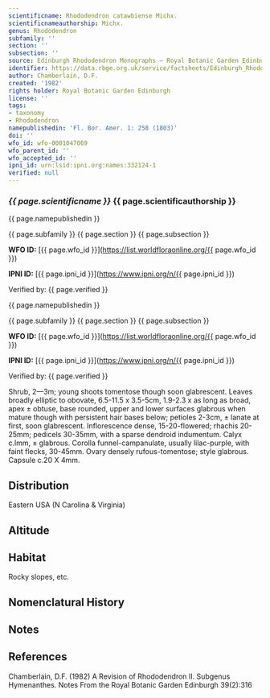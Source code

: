 ```yaml
---
scientificname: Rhododendron catawbiense Michx.
scientificnameauthorship: Michx.
genus: Rhododendron
subfamily: ''
section: ''
subsection: ''
source: Edinburgh Rhododendron Monographs – Royal Botanic Garden Edinburgh
identifier: https://data.rbge.org.uk/service/factsheets/Edinburgh_Rhododendron_Monographs.xhtml
author: Chamberlain, D.F.
created: '1982'
rights holder: Royal Botanic Garden Edinburgh
license: ''
tags:
- taxonomy
- Rhododendron
namepublishedin: 'Fl. Bor. Amer. 1: 258 (1803)'
doi: ''
wfo_id: wfo-0001047069
wfo_parent_id: ''
wfo_accepted_id: ''
ipni_id: urn:lsid:ipni.org:names:332124-1
verified: null
---
```

### _{{ page.scientificname }}_ {{ page.scientificauthorship }}
 {{ page.namepublishedin }}

{{ page.subfamily }} {{ page.section }} {{ page.subsection }}

**WFO ID:** [{{ page.wfo_id }}](https://list.worldfloraonline.org/{{ page.wfo_id }})

**IPNI ID:** [{{ page.ipni_id }}](https://www.ipni.org/n/{{ page.ipni_id }})

Verified by: {{ page.verified }}

 {{ page.namepublishedin }}

{{ page.subfamily }} {{ page.section }} {{ page.subsection }}

**WFO ID:** [{{ page.wfo_id }}](https://list.worldfloraonline.org/{{ page.wfo_id }})

**IPNI ID:** [{{ page.ipni_id }}](https://www.ipni.org/n/{{ page.ipni_id }})

Verified by: {{ page.verified }}



Shrub, 2—3m; young shoots tomentose though soon glabrescent. Leaves broadly elliptic to obovate, 6.5-11.5 x 3.5-5cm, 1.9-2.3 x as long as broad, apex ± obtuse, base rounded, upper and lower surfaces glabrous when mature though with persistent hair bases below; petioles 2-3cm, ± lanate at first, soon glabrescent. Inflorescence dense, 15-20-flowered; rhachis 20-25mm; pedicels 30-35mm, with a sparse dendroid indumentum. Calyx c.lmm, ± glabrous. Corolla funnel-campanulate, usually lilac-purple, with faint flecks, 30-45mm. Ovary densely rufous-tomentose; style glabrous. Capsule c.20 X 4mm.

## Distribution
Eastern USA (N Carolina & Virginia)

## Altitude


## Habitat
Rocky slopes, etc.

## Nomenclatural History

                       
## Notes


## References

Chamberlain, D.F. (1982) A Revision of Rhododendron II. Subgenus Hymenanthes. Notes From the Royal Botanic Garden Edinburgh 39(2):316
